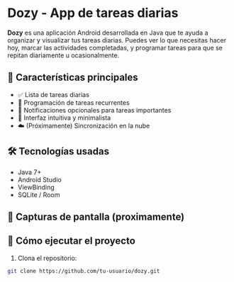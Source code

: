 # Dozy - App de tareas diarias

**Dozy** es una aplicación Android desarrollada en Java que te ayuda a organizar y visualizar tus tareas diarias. Puedes ver lo que necesitas hacer hoy, marcar las actividades completadas, y programar tareas para que se repitan diariamente u ocasionalmente.

## 📱 Características principales

- ✅ Lista de tareas diarias
- 📅 Programación de tareas recurrentes
- 🔔 Notificaciones opcionales para tareas importantes
- 🎯 Interfaz intuitiva y minimalista
- ☁️ (Próximamente) Sincronización en la nube

## 🛠 Tecnologías usadas

- Java 7+
- Android Studio
- ViewBinding
- SQLite / Room

## 📸 Capturas de pantalla (proximamente)


## 🚀 Cómo ejecutar el proyecto

1. Clona el repositorio:

```bash
git clone https://github.com/tu-usuario/dozy.git
